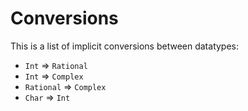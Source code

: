 # Conversions

This is a list of implicit conversions between datatypes:

- `Int` => `Rational`
- `Int` => `Complex`
- `Rational` => `Complex`
- `Char` => `Int`